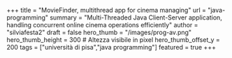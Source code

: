 +++
title = "MovieFinder, multithread app for cinema managing"
url = "java-programming"
summary = "Multi-Threaded Java Client-Server application, handling concurrent online cinema operations efficiently"
author = "silviafesta2"
draft = false
hero_thumb = "/images/prog-av.png"
hero_thumb_height = 300       # Altezza visibile in pixel
hero_thumb_offset_y = 200
tags = ["università di pisa","java programming"]
featured = true
+++